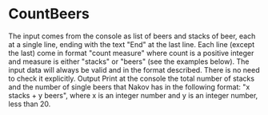 # CountBeers
The input comes from the console as list of beers and stacks of beer, each at a single line, ending with the text "End" at the last line. Each line (except the last) come in format "count measure" where count is a positive integer and measure is either "stacks" or "beers" (see the examples below).
The input data will always be valid and in the format described. There is no need to check it explicitly.
Output
Print at the console the total number of stacks and the number of single beers that Nakov has in the following format: "x stacks + y beers", where x is an integer number and y is an integer number, less than 20.
